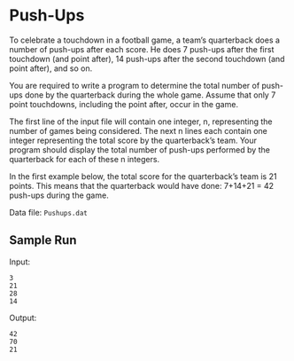# Push-Ups
To celebrate a touchdown in a football game, a team’s quarterback does a number of push-ups after each score.  He does 7 push-ups after the first touchdown (and point after), 14 push-ups after the second touchdown (and point after), and so on.

You are required to write a program to determine the total number of push-ups done by the quarterback during the whole game.  Assume that only 7 point touchdowns, including the point after, occur in the game.

The first line of the input file will contain one integer, n, representing the number of games being considered.  The next n lines each contain one integer representing the total score by the quarterback’s team.  Your program should display the total number of push-ups performed by the quarterback for each of these n integers.

In the first example below, the total score for the quarterback’s team is 21 points.  This means that the quarterback would have done: 7+14+21 = 42 push-ups during the game.

Data file: `Pushups.dat`

## Sample Run

Input:
```
3
21
28
14
```

Output:
```
42
70
21
```
